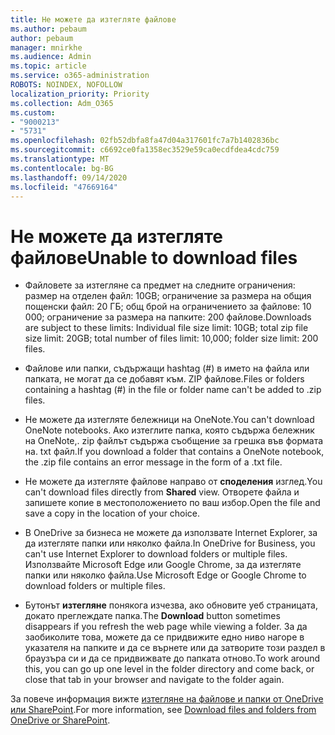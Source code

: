 ```yaml
---
title: Не можете да изтегляте файлове
ms.author: pebaum
author: pebaum
manager: mnirkhe
ms.audience: Admin
ms.topic: article
ms.service: o365-administration
ROBOTS: NOINDEX, NOFOLLOW
localization_priority: Priority
ms.collection: Adm_O365
ms.custom:
- "9000213"
- "5731"
ms.openlocfilehash: 02fb52dbfa8fa47d04a317601fc7a7b1402836bc
ms.sourcegitcommit: c6692ce0fa1358ec3529e59ca0ecdfdea4cdc759
ms.translationtype: MT
ms.contentlocale: bg-BG
ms.lasthandoff: 09/14/2020
ms.locfileid: "47669164"
---
```

# <a name="unable-to-download-files"></a><span data-ttu-id="37f9c-102">Не можете да изтегляте файлове</span><span class="sxs-lookup"><span data-stu-id="37f9c-102">Unable to download files</span></span>

- <span data-ttu-id="37f9c-103">Файловете за изтегляне са предмет на следните ограничения: размер на отделен файл: 10GB; ограничение за размера на общия пощенски файл: 20 ГБ; общ брой на ограничението за файлове: 10 000; ограничение за размера на папките: 200 файлове.</span><span class="sxs-lookup"><span data-stu-id="37f9c-103">Downloads are subject to these limits: Individual file size limit: 10GB; total zip file size limit: 20GB; total number of files limit: 10,000; folder size limit: 200 files.</span></span>
- <span data-ttu-id="37f9c-104">Файлове или папки, съдържащи hashtag (#) в името на файла или папката, не могат да се добавят към. ZIP файлове.</span><span class="sxs-lookup"><span data-stu-id="37f9c-104">Files or folders containing a hashtag (#) in the file or folder name can't be added to .zip files.</span></span>  
    
- <span data-ttu-id="37f9c-105">Не можете да изтегляте бележници на OneNote.</span><span class="sxs-lookup"><span data-stu-id="37f9c-105">You can't download OneNote notebooks.</span></span> <span data-ttu-id="37f9c-106">Ако изтеглите папка, която съдържа бележник на OneNote,. zip файлът съдържа съобщение за грешка във формата на. txt файл.</span><span class="sxs-lookup"><span data-stu-id="37f9c-106">If you download a folder that contains a OneNote notebook, the .zip file contains an error message in the form of a .txt file.</span></span>  
    
- <span data-ttu-id="37f9c-107">Не можете да изтегляте файлове направо от **споделения**  изглед.</span><span class="sxs-lookup"><span data-stu-id="37f9c-107">You can't download files directly from **Shared**  view.</span></span> <span data-ttu-id="37f9c-108">Отворете файла и запишете копие в местоположението по ваш избор.</span><span class="sxs-lookup"><span data-stu-id="37f9c-108">Open the file and save a copy in the location of your choice.</span></span>  
    
- <span data-ttu-id="37f9c-109">В OneDrive за бизнеса не можете да използвате Internet Explorer, за да изтегляте папки или няколко файла.</span><span class="sxs-lookup"><span data-stu-id="37f9c-109">In OneDrive for Business, you can't use Internet Explorer to download folders or multiple files.</span></span> <span data-ttu-id="37f9c-110">Използвайте Microsoft Edge или Google Chrome, за да изтегляте папки или няколко файла.</span><span class="sxs-lookup"><span data-stu-id="37f9c-110">Use Microsoft Edge or Google Chrome to download folders or multiple files.</span></span>  
    
- <span data-ttu-id="37f9c-111">Бутонът **изтегляне** понякога изчезва, ако обновите уеб страницата, докато преглеждате папка.</span><span class="sxs-lookup"><span data-stu-id="37f9c-111">The **Download** button sometimes disappears if you refresh the web page while viewing a folder.</span></span> <span data-ttu-id="37f9c-112">За да заобиколите това, можете да се придвижите едно ниво нагоре в указателя на папките и да се върнете или да затворите този раздел в браузъра си и да се придвижвате до папката отново.</span><span class="sxs-lookup"><span data-stu-id="37f9c-112">To work around this, you can go up one level in the folder directory and come back, or close that tab in your browser and navigate to the folder again.</span></span>  
    
<span data-ttu-id="37f9c-113">За повече информация вижте [изтегляне на файлове и папки от OneDrive или SharePoint](https://support.office.com/article/download-files-and-folders-from-onedrive-or-sharepoint-5c7397b7-19c7-4893-84fe-d02e8fa5df05).</span><span class="sxs-lookup"><span data-stu-id="37f9c-113">For more information, see [Download files and folders from OneDrive or SharePoint](https://support.office.com/article/download-files-and-folders-from-onedrive-or-sharepoint-5c7397b7-19c7-4893-84fe-d02e8fa5df05).</span></span>